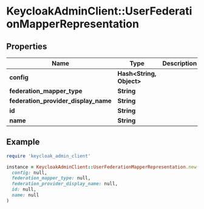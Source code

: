 # KeycloakAdminClient::UserFederationMapperRepresentation

## Properties

| Name | Type | Description | Notes |
| ---- | ---- | ----------- | ----- |
| **config** | **Hash&lt;String, Object&gt;** |  | [optional] |
| **federation_mapper_type** | **String** |  | [optional] |
| **federation_provider_display_name** | **String** |  | [optional] |
| **id** | **String** |  | [optional] |
| **name** | **String** |  | [optional] |

## Example

```ruby
require 'keycloak_admin_client'

instance = KeycloakAdminClient::UserFederationMapperRepresentation.new(
  config: null,
  federation_mapper_type: null,
  federation_provider_display_name: null,
  id: null,
  name: null
)
```

